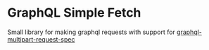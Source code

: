 # GraphQL Simple Fetch
Small library for making graphql requests with support for [graphql-multipart-request-spec](https://github.com/jaydenseric/graphql-multipart-request-spec)